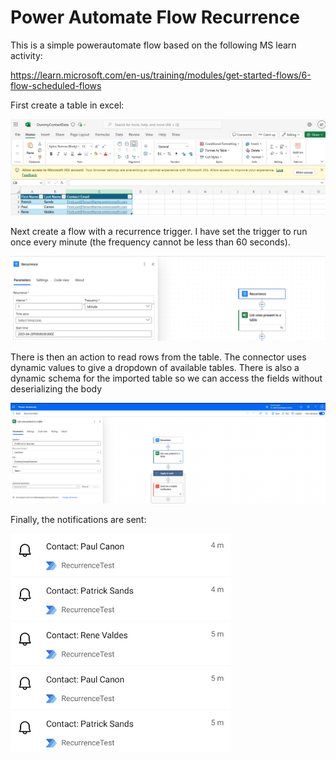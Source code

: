 # Power Automate Flow Recurrence

This is a simple powerautomate flow based on the following MS learn activity:

<https://learn.microsoft.com/en-us/training/modules/get-started-flows/6-flow-scheduled-flows>

First create a table in excel:

![create table](./screens/pa/recurrence/1_create_excel_data.png)

Next create a flow with a recurrence trigger. I have set the trigger to run
once every minute (the frequency cannot be less than 60 seconds).

![recurrence](./screens/pa/recurrence/2_recurrence.png)

There is then an action to read rows from the table. The connector uses dynamic
values to give a dropdown of available tables. There is also a dynamic schema
for the imported table so we can access the fields without deserializing the
body

![read rows](./screens/pa/recurrence/3_list_rows.png)

Finally, the notifications are sent:

![notifications](./screens/pa/recurrence/4_notifications.png)
